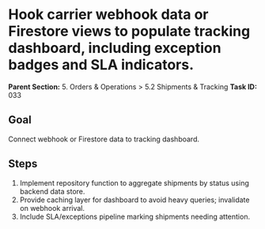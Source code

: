 # Hook carrier webhook data or Firestore views to populate tracking dashboard, including exception badges and SLA indicators.

**Parent Section:** 5. Orders & Operations > 5.2 Shipments & Tracking
**Task ID:** 033

## Goal
Connect webhook or Firestore data to tracking dashboard.

## Steps
1. Implement repository function to aggregate shipments by status using backend data store.
2. Provide caching layer for dashboard to avoid heavy queries; invalidate on webhook arrival.
3. Include SLA/exceptions pipeline marking shipments needing attention.
